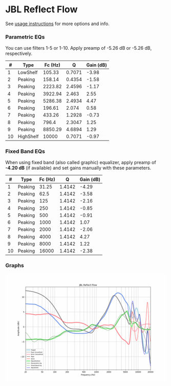 # JBL Reflect Flow
See [usage instructions](https://github.com/jaakkopasanen/AutoEq#usage) for more options and info.

### Parametric EQs
You can use filters 1-5 or 1-10. Apply preamp of -5.26 dB or -5.26 dB, respectively.

|   # | Type      |   Fc (Hz) |      Q |   Gain (dB) |
|-----|-----------|-----------|--------|-------------|
|   1 | LowShelf  |    105.33 | 0.7071 |       -3.98 |
|   2 | Peaking   |    158.14 | 0.4354 |       -1.58 |
|   3 | Peaking   |   2223.82 | 2.4596 |       -1.17 |
|   4 | Peaking   |   3922.94 | 2.463  |        2.55 |
|   5 | Peaking   |   5286.38 | 2.4934 |        4.47 |
|   6 | Peaking   |    196.61 | 2.074  |        0.58 |
|   7 | Peaking   |    433.26 | 1.2928 |       -0.73 |
|   8 | Peaking   |    796.4  | 2.3047 |        1.25 |
|   9 | Peaking   |   8850.29 | 4.6894 |        1.29 |
|  10 | HighShelf |  10000    | 0.7071 |       -0.97 |

### Fixed Band EQs
When using fixed band (also called graphic) equalizer, apply preamp of **-4.20 dB** (if available) and set gains manually with these parameters.

|   # | Type    |   Fc (Hz) |      Q |   Gain (dB) |
|-----|---------|-----------|--------|-------------|
|   1 | Peaking |     31.25 | 1.4142 |       -4.29 |
|   2 | Peaking |     62.5  | 1.4142 |       -3.58 |
|   3 | Peaking |    125    | 1.4142 |       -2.16 |
|   4 | Peaking |    250    | 1.4142 |       -0.85 |
|   5 | Peaking |    500    | 1.4142 |       -0.91 |
|   6 | Peaking |   1000    | 1.4142 |        1.07 |
|   7 | Peaking |   2000    | 1.4142 |       -2.06 |
|   8 | Peaking |   4000    | 1.4142 |        4.27 |
|   9 | Peaking |   8000    | 1.4142 |        1.22 |
|  10 | Peaking |  16000    | 1.4142 |       -2.38 |

### Graphs
![](./JBL%20Reflect%20Flow.png)
